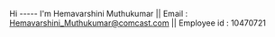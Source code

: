 Hi -----
I'm Hemavarshini Muthukumar || 
Email : Hemavarshini_Muthukumar@comcast.com ||
 Employee id : 10470721
